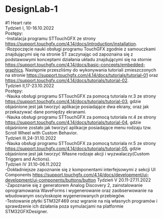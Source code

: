 # DesignLab-1 <br />
#1 Heart rate <br />
Tydzień I, 10-16.10.2022 <br />
Postępy: <br />
-Instalacja programu STTouchGFX ze strony https://support.touchgfx.com/4.14/docs/introduction/installation. <br />
-Rozpoczęcie nauki obsługi programu TouchGFX zgodnie z samouczkami znajdującymi się na stronie ST zaczynając od zapoznaina się z podstawowymi konceptami działania układu znajdującymi się na stornie https://support.touchgfx.com/4.14/docs/basic-concepts/embedded-graphics. Następnie przeszliśmy do wykonywania tutoriali zmieszczonych na stronie https://support.touchgfx.com/4.14/docs/tutorials/tutorial-01 oraz https://support.touchgfx.com/4.14/docs/tutorials/tutorial-02. <br />
Tydzień II,17-23.10.2022 <br />
Postępy: <br />
-Nauka obsługi programu STTouchGFX za pomocą tutoriala nr.3 ze strony https://support.touchgfx.com/4.14/docs/tutorials/tutorial-03, gdzie objaśnione jest jak tworzyć aplikacje posiadające dwa ekrany, oraz jak przekazywać dane pomiędzy ekranami. <br />
-Nauka obsługi programu STTouchGFX za pomocą tutoriala nr.4 ze strony https://support.touchgfx.com/4.14/docs/tutorials/tutorial-04, gdzie objaśnione zostało jak tworzyć aplikacje posiadające menu rodzaju tzw. Scroll Wheel with Custom Behavior. <br />
Tydzień III,24-31.10.2022 <br />
-Nauka obsługi programu STTouchGFX za pomocą tutoriala nr.5 ze strony https://support.touchgfx.com/4.14/docs/tutorials/tutorial-05, gdzie objaśnione jest jak tworzyć Własne rodzaje akcji i wyzwalaczy(Custom Triggers and Actions). <br />
Tydzień IV 31.10-06.11.2022 <br />
-Dokładniejsze zapoznanie się z komponentami interfejsowymi z sekcji UI Components https://support.touchgfx.com/4.14/docs/development/ui-development/ui-components/buttons/button
Tydzień V 20.11-27.11.2022 <br />
-Zapoznanie się z generatorem Analog Discovery 2, zainstalowanie oprogramowania WaveForms i wygenerowanie oraz zaobserwowanie na wbudowanym oscyloskopie wygenerowanych przebiegów. <br />
-Testowanie płytki STM32F469 oraz wgranie na nią własnych programów i sprawdzenie ich działania poza symulacjami na platformie STM32GFXDesigner.
